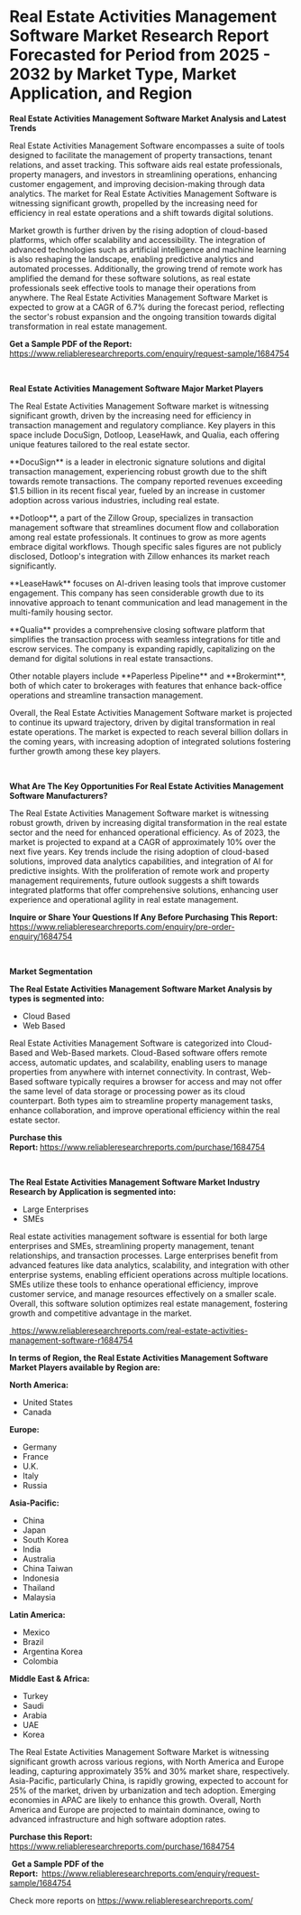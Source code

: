 <p><h1>Real Estate Activities Management Software Market Research Report Forecasted for Period from 2025 -  2032 by Market Type, Market Application, and Region</h1></p><p><strong>Real Estate Activities Management Software Market Analysis and Latest Trends</strong></p>
<p><p>Real Estate Activities Management Software encompasses a suite of tools designed to facilitate the management of property transactions, tenant relations, and asset tracking. This software aids real estate professionals, property managers, and investors in streamlining operations, enhancing customer engagement, and improving decision-making through data analytics. The market for Real Estate Activities Management Software is witnessing significant growth, propelled by the increasing need for efficiency in real estate operations and a shift towards digital solutions.</p><p>Market growth is further driven by the rising adoption of cloud-based platforms, which offer scalability and accessibility. The integration of advanced technologies such as artificial intelligence and machine learning is also reshaping the landscape, enabling predictive analytics and automated processes. Additionally, the growing trend of remote work has amplified the demand for these software solutions, as real estate professionals seek effective tools to manage their operations from anywhere. The Real Estate Activities Management Software Market is expected to grow at a CAGR of 6.7% during the forecast period, reflecting the sector's robust expansion and the ongoing transition towards digital transformation in real estate management.</p></p>
<p><strong>Get a Sample PDF of the Report:&nbsp;</strong> <a href="https://www.reliableresearchreports.com/enquiry/request-sample/1684754?utm_campaign=3090&utm_medium=2&utm_source=Github&utm_content=ia&utm_term=26032025&utm_id=real-estate-activities-management-software">https://www.reliableresearchreports.com/enquiry/request-sample/1684754</a></p>
<p>&nbsp;</p>
<p><strong>Real Estate Activities Management Software Major Market Players</strong></p>
<p><p>The Real Estate Activities Management Software market is witnessing significant growth, driven by the increasing need for efficiency in transaction management and regulatory compliance. Key players in this space include DocuSign, Dotloop, LeaseHawk, and Qualia, each offering unique features tailored to the real estate sector.</p><p>**DocuSign** is a leader in electronic signature solutions and digital transaction management, experiencing robust growth due to the shift towards remote transactions. The company reported revenues exceeding $1.5 billion in its recent fiscal year, fueled by an increase in customer adoption across various industries, including real estate.</p><p>**Dotloop**, a part of the Zillow Group, specializes in transaction management software that streamlines document flow and collaboration among real estate professionals. It continues to grow as more agents embrace digital workflows. Though specific sales figures are not publicly disclosed, Dotloop's integration with Zillow enhances its market reach significantly.</p><p>**LeaseHawk** focuses on AI-driven leasing tools that improve customer engagement. This company has seen considerable growth due to its innovative approach to tenant communication and lead management in the multi-family housing sector.</p><p>**Qualia** provides a comprehensive closing software platform that simplifies the transaction process with seamless integrations for title and escrow services. The company is expanding rapidly, capitalizing on the demand for digital solutions in real estate transactions.</p><p>Other notable players include **Paperless Pipeline** and **Brokermint**, both of which cater to brokerages with features that enhance back-office operations and streamline transaction management. </p><p>Overall, the Real Estate Activities Management Software market is projected to continue its upward trajectory, driven by digital transformation in real estate operations. The market is expected to reach several billion dollars in the coming years, with increasing adoption of integrated solutions fostering further growth among these key players.</p></p>
<p>&nbsp;</p>
<p><strong>What Are The Key Opportunities For Real Estate Activities Management Software Manufacturers?</strong></p>
<p><p>The Real Estate Activities Management Software market is witnessing robust growth, driven by increasing digital transformation in the real estate sector and the need for enhanced operational efficiency. As of 2023, the market is projected to expand at a CAGR of approximately 10% over the next five years. Key trends include the rising adoption of cloud-based solutions, improved data analytics capabilities, and integration of AI for predictive insights. With the proliferation of remote work and property management requirements, future outlook suggests a shift towards integrated platforms that offer comprehensive solutions, enhancing user experience and operational agility in real estate management.</p></p>
<p><strong>Inquire or Share Your Questions If Any Before Purchasing This Report:</strong> <a href="https://www.reliableresearchreports.com/enquiry/pre-order-enquiry/1684754?utm_campaign=3090&utm_medium=2&utm_source=Github&utm_content=ia&utm_term=26032025&utm_id=real-estate-activities-management-software">https://www.reliableresearchreports.com/enquiry/pre-order-enquiry/1684754</a></p>
<p>&nbsp;</p>
<p><strong>Market Segmentation</strong></p>
<p><strong>The Real Estate Activities Management Software Market Analysis by types is segmented into:</strong></p>
<p><ul><li>Cloud Based</li><li>Web Based</li></ul></p>
<p><p>Real Estate Activities Management Software is categorized into Cloud-Based and Web-Based markets. Cloud-Based software offers remote access, automatic updates, and scalability, enabling users to manage properties from anywhere with internet connectivity. In contrast, Web-Based software typically requires a browser for access and may not offer the same level of data storage or processing power as its cloud counterpart. Both types aim to streamline property management tasks, enhance collaboration, and improve operational efficiency within the real estate sector.</p></p>
<p><strong>Purchase this Report:&nbsp;</strong><a href="https://www.reliableresearchreports.com/purchase/1684754?utm_campaign=3090&utm_medium=2&utm_source=Github&utm_content=ia&utm_term=26032025&utm_id=real-estate-activities-management-software">https://www.reliableresearchreports.com/purchase/1684754</a></p>
<p>&nbsp;</p>
<p><strong>The Real Estate Activities Management Software Market Industry Research by Application is segmented into:</strong></p>
<p><ul><li>Large Enterprises</li><li>SMEs</li></ul></p>
<p><p>Real estate activities management software is essential for both large enterprises and SMEs, streamlining property management, tenant relationships, and transaction processes. Large enterprises benefit from advanced features like data analytics, scalability, and integration with other enterprise systems, enabling efficient operations across multiple locations. SMEs utilize these tools to enhance operational efficiency, improve customer service, and manage resources effectively on a smaller scale. Overall, this software solution optimizes real estate management, fostering growth and competitive advantage in the market.</p></p>
<p><a href="https://www.reliableresearchreports.com/real-estate-activities-management-software-r1684754?utm_campaign=3090&utm_medium=2&utm_source=Github&utm_content=ia&utm_term=26032025&utm_id=real-estate-activities-management-software">&nbsp;https://www.reliableresearchreports.com/real-estate-activities-management-software-r1684754</a></p>
<p><strong>In terms of Region, the Real Estate Activities Management Software Market Players available by Region are:</strong></p>
<p>
    <p> <strong> North America: </strong>
        <ul>
            <li>United States</li>
            <li>Canada</li>
        </ul>
        </p> 
    <p> <strong> Europe: </strong>
        <ul>
            <li>Germany</li>
            <li>France</li>
            <li>U.K.</li>
            <li>Italy</li>
            <li>Russia</li>
        </ul>
        </p> 
    <p> <strong> Asia-Pacific: </strong>
        <ul>
            <li>China</li>
            <li>Japan</li>
            <li>South Korea</li>
            <li>India</li>
            <li>Australia</li>
            <li>China Taiwan</li>
            <li>Indonesia</li>
            <li>Thailand</li>
            <li>Malaysia</li>
        </ul>
        </p> 
    <p> <strong> Latin America: </strong>
        <ul>
            <li>Mexico</li>
            <li>Brazil</li>
            <li>Argentina Korea</li>
            <li>Colombia</li>
        </ul>
        </p> 
    <p> <strong> Middle East & Africa: </strong>
        <ul>
            <li>Turkey</li>
            <li>Saudi</li>
            <li>Arabia</li>
            <li>UAE</li>
            <li>Korea</li>
        </ul>
    </p>
    </p>
<p><p>The Real Estate Activities Management Software Market is witnessing significant growth across various regions, with North America and Europe leading, capturing approximately 35% and 30% market share, respectively. Asia-Pacific, particularly China, is rapidly growing, expected to account for 25% of the market, driven by urbanization and tech adoption. Emerging economies in APAC are likely to enhance this growth. Overall, North America and Europe are projected to maintain dominance, owing to advanced infrastructure and high software adoption rates.</p></p>
<p><strong>Purchase this Report: </strong><a href="https://www.reliableresearchreports.com/purchase/1684754?utm_campaign=3090&utm_medium=2&utm_source=Github&utm_content=ia&utm_term=26032025&utm_id=real-estate-activities-management-software">https://www.reliableresearchreports.com/purchase/1684754</a></p>
<p>&nbsp;<strong>Get a Sample PDF of the Report:&nbsp;&nbsp;</strong><a href="https://www.reliableresearchreports.com/enquiry/request-sample/1684754?utm_campaign=3090&utm_medium=2&utm_source=Github&utm_content=ia&utm_term=26032025&utm_id=real-estate-activities-management-software">https://www.reliableresearchreports.com/enquiry/request-sample/1684754</a></p>
<p><strong></strong></p>
<p>Check more reports on <a href="https://www.reliableresearchreports.com/?utm_campaign=3090&utm_medium=2&utm_source=Github&utm_content=ia&utm_term=26032025&utm_id=real-estate-activities-management-software">https://www.reliableresearchreports.com/</a></p>
